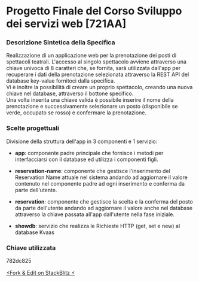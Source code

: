 # Progetto Finale del Corso Sviluppo dei servizi web [721AA]

### Descrizione Sintetica della Specifica

Realizzazione di un applicazione web per la prenotazione dei posti di spettacoli teatrali.
L'accesso al singolo spettacolo avviene attraverso una chiave univoca di 8 caratteri che, se fornita, sarà utilizzata dall'app per recuperare i dati della prenotazione selezionata attraverso la REST API del database key-value fornitoci dalla specifica.  
Vi è inoltre la possibilità di creare un proprio spettacolo, creando una nuova chiave nel database, attraverso il bottone specifico.  
Una volta inserita una chiave valida è possibile inserire il nome della prenotazione e successivamente selezionare un posto (disponibile se verde, occupato se rosso) e confermare la prenotazione.

### Scelte progettuali

Divisione della struttura dell'app in 3 componenti e 1 servizio:

- **app**: componente padre principale che fornisce i metodi per interfacciarsi con il database ed utilizza i componenti figli.

- **reservation-name**: componente che gestisce l'inserimento del Reservation Name attuale nel sistema andando ad aggiornare il valore contenuto nel componente padre ad ogni inserimento e conferma da parte dell'utente.

- **reservation**: componente che gestisce la scelta e la conferma del posto da parte dell'utente andando ad aggiornare il valore anche nel database attraverso la chiave passata all'app dall'utente nella fase iniziale.

- **showdb**: servizio che realizza le Richieste HTTP (get, set e new) al database Kvaas

### Chiave utilizzata

782dc825

[⚡Fork & Edit on StackBlitz ⚡️](https://stackblitz.com/edit/angular-ivy-g9gwbn)

